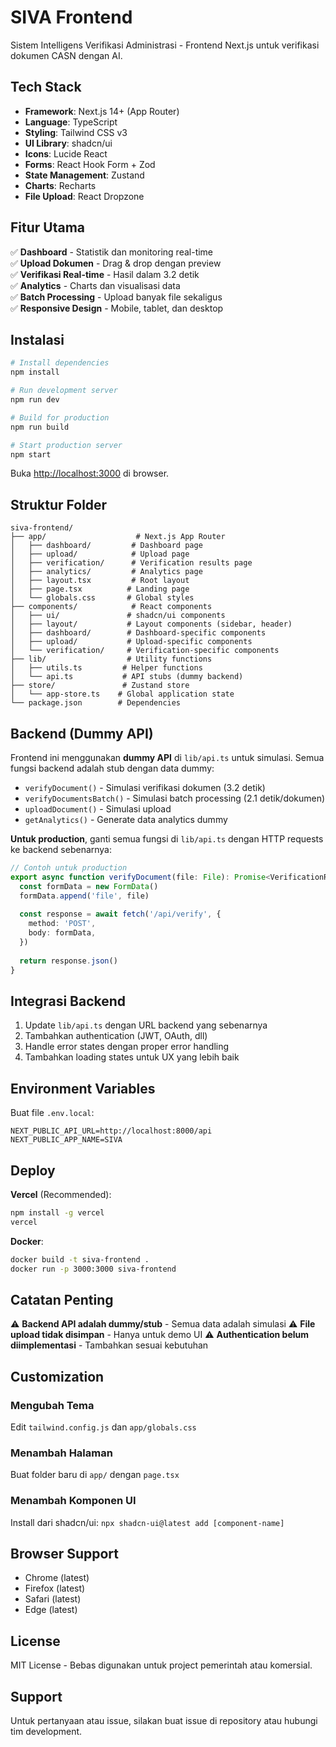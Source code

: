 # SIVA Frontend

Sistem Intelligens Verifikasi Administrasi - Frontend Next.js untuk verifikasi dokumen CASN dengan AI.

## Tech Stack

- **Framework**: Next.js 14+ (App Router)
- **Language**: TypeScript
- **Styling**: Tailwind CSS v3
- **UI Library**: shadcn/ui
- **Icons**: Lucide React
- **Forms**: React Hook Form + Zod
- **State Management**: Zustand
- **Charts**: Recharts
- **File Upload**: React Dropzone

## Fitur Utama

✅ **Dashboard** - Statistik dan monitoring real-time  
✅ **Upload Dokumen** - Drag & drop dengan preview  
✅ **Verifikasi Real-time** - Hasil dalam 3.2 detik  
✅ **Analytics** - Charts dan visualisasi data  
✅ **Batch Processing** - Upload banyak file sekaligus  
✅ **Responsive Design** - Mobile, tablet, dan desktop  

## Instalasi

```bash
# Install dependencies
npm install

# Run development server
npm run dev

# Build for production
npm run build

# Start production server
npm start
```

Buka [http://localhost:3000](http://localhost:3000) di browser.

## Struktur Folder

```
siva-frontend/
├── app/                    # Next.js App Router
│   ├── dashboard/         # Dashboard page
│   ├── upload/            # Upload page
│   ├── verification/      # Verification results page
│   ├── analytics/         # Analytics page
│   ├── layout.tsx         # Root layout
│   ├── page.tsx          # Landing page
│   └── globals.css       # Global styles
├── components/            # React components
│   ├── ui/               # shadcn/ui components
│   ├── layout/           # Layout components (sidebar, header)
│   ├── dashboard/        # Dashboard-specific components
│   ├── upload/           # Upload-specific components
│   └── verification/     # Verification-specific components
├── lib/                  # Utility functions
│   ├── utils.ts         # Helper functions
│   └── api.ts           # API stubs (dummy backend)
├── store/               # Zustand store
│   └── app-store.ts    # Global application state
└── package.json        # Dependencies
```

## Backend (Dummy API)

Frontend ini menggunakan **dummy API** di `lib/api.ts` untuk simulasi. Semua fungsi backend adalah stub dengan data dummy:

- `verifyDocument()` - Simulasi verifikasi dokumen (3.2 detik)
- `verifyDocumentsBatch()` - Simulasi batch processing (2.1 detik/dokumen)
- `uploadDocument()` - Simulasi upload
- `getAnalytics()` - Generate data analytics dummy

**Untuk production**, ganti semua fungsi di `lib/api.ts` dengan HTTP requests ke backend sebenarnya:

```typescript
// Contoh untuk production
export async function verifyDocument(file: File): Promise<VerificationResult> {
  const formData = new FormData()
  formData.append('file', file)
  
  const response = await fetch('/api/verify', {
    method: 'POST',
    body: formData,
  })
  
  return response.json()
}
```

## Integrasi Backend

1. Update `lib/api.ts` dengan URL backend yang sebenarnya
2. Tambahkan authentication (JWT, OAuth, dll)
3. Handle error states dengan proper error handling
4. Tambahkan loading states untuk UX yang lebih baik

## Environment Variables

Buat file `.env.local`:

```env
NEXT_PUBLIC_API_URL=http://localhost:8000/api
NEXT_PUBLIC_APP_NAME=SIVA
```

## Deploy

**Vercel** (Recommended):
```bash
npm install -g vercel
vercel
```

**Docker**:
```bash
docker build -t siva-frontend .
docker run -p 3000:3000 siva-frontend
```

## Catatan Penting

⚠️ **Backend API adalah dummy/stub** - Semua data adalah simulasi
⚠️ **File upload tidak disimpan** - Hanya untuk demo UI
⚠️ **Authentication belum diimplementasi** - Tambahkan sesuai kebutuhan

## Customization

### Mengubah Tema
Edit `tailwind.config.js` dan `app/globals.css`

### Menambah Halaman
Buat folder baru di `app/` dengan `page.tsx`

### Menambah Komponen UI
Install dari shadcn/ui: `npx shadcn-ui@latest add [component-name]`

## Browser Support

- Chrome (latest)
- Firefox (latest)
- Safari (latest)
- Edge (latest)

## License

MIT License - Bebas digunakan untuk project pemerintah atau komersial.

## Support

Untuk pertanyaan atau issue, silakan buat issue di repository atau hubungi tim development.
